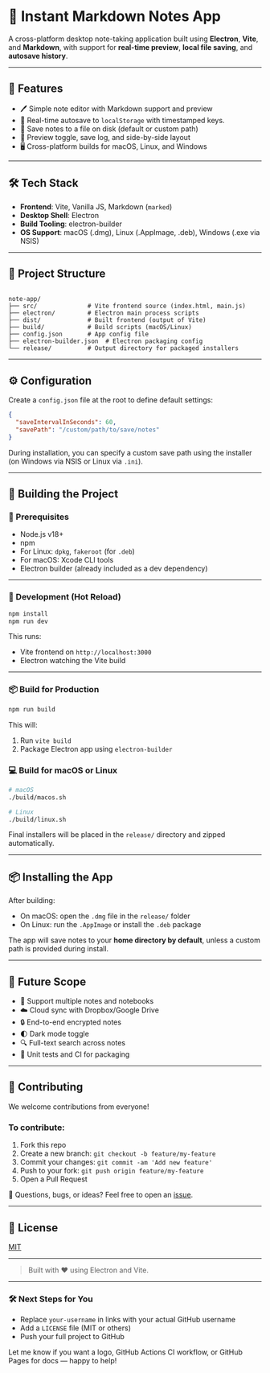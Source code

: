 
# 📝 Instant Markdown Notes App

A cross-platform desktop note-taking application built using **Electron**, **Vite**, and **Markdown**, with support for **real-time preview**, **local file saving**, and **autosave history**.

---

## 🚀 Features

- 🖊️ Simple note editor with Markdown support and preview
- 🧠 Real-time autosave to `localStorage` with timestamped keys.
- 💾 Save notes to a file on disk (default or custom path)
- 🧩 Preview toggle, save log, and side-by-side layout
- 🖥️ Cross-platform builds for macOS, Linux, and Windows

---

## 🛠️ Tech Stack

- **Frontend**: Vite, Vanilla JS, Markdown (`marked`)
- **Desktop Shell**: Electron
- **Build Tooling**: electron-builder
- **OS Support**: macOS (.dmg), Linux (.AppImage, .deb), Windows (.exe via NSIS)

---

## 📁 Project Structure

```

note-app/
├── src/              # Vite frontend source (index.html, main.js)
├── electron/         # Electron main process scripts
├── dist/             # Built frontend (output of Vite)
├── build/            # Build scripts (macOS/Linux)
├── config.json       # App config file
├── electron-builder.json  # Electron packaging config
└── release/          # Output directory for packaged installers

```

---

## ⚙️ Configuration

Create a `config.json` file at the root to define default settings:

```json
{
  "saveIntervalInSeconds": 60,
  "savePath": "/custom/path/to/save/notes"
}
```

During installation, you can specify a custom save path using the installer (on Windows via NSIS or Linux via `.ini`).

---

## 🧱 Building the Project

### 🔨 Prerequisites

* Node.js v18+
* npm
* For Linux: `dpkg`, `fakeroot` (for `.deb`)
* For macOS: Xcode CLI tools
* Electron builder (already included as a dev dependency)

---

### 🔧 Development (Hot Reload)

```bash
npm install
npm run dev
```

This runs:

* Vite frontend on `http://localhost:3000`
* Electron watching the Vite build

---

### 📦 Build for Production

```bash
npm run build
```

This will:

1. Run `vite build`
2. Package Electron app using `electron-builder`

### 💻 Build for macOS or Linux

```bash
# macOS
./build/macos.sh

# Linux
./build/linux.sh
```

Final installers will be placed in the `release/` directory and zipped automatically.

---

## 📦 Installing the App

After building:

* On macOS: open the `.dmg` file in the `release/` folder
* On Linux: run the `.AppImage` or install the `.deb` package

The app will save notes to your **home directory by default**, unless a custom path is provided during install.

---

## 🧭 Future Scope

* 📂 Support multiple notes and notebooks
* ☁️ Cloud sync with Dropbox/Google Drive
* 🔒 End-to-end encrypted notes
* 🌓 Dark mode toggle
* 🔍 Full-text search across notes
* 🧪 Unit tests and CI for packaging

---

## 🤝 Contributing

We welcome contributions from everyone!

### To contribute:

1. Fork this repo
2. Create a new branch: `git checkout -b feature/my-feature`
3. Commit your changes: `git commit -am 'Add new feature'`
4. Push to your fork: `git push origin feature/my-feature`
5. Open a Pull Request

💬 Questions, bugs, or ideas? Feel free to open an [issue](https://github.com/your-username/note-app/issues).

---

## 📄 License

[MIT](./LICENSE)

---

> Built with ❤️ using Electron and Vite.

---

### 🛠 Next Steps for You

- Replace `your-username` in links with your actual GitHub username
- Add a `LICENSE` file (MIT or others)
- Push your full project to GitHub

Let me know if you want a logo, GitHub Actions CI workflow, or GitHub Pages for docs — happy to help!

